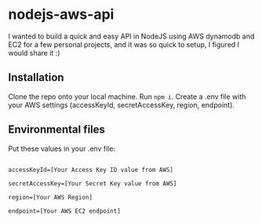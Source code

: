 # nodejs-aws-api

I wanted to build a quick and easy API in NodeJS using AWS dynamodb and EC2 for a few personal projects, and it was so quick to setup, I figured I would share it :)

## Installation

Clone the repo onto your local machine. Run <code>npm i</code>. Create a .env file with your AWS settings (accessKeyId, secretAccessKey, region, endpoint).

## Environmental files

Put these values in your .env file:

<code>
accessKeyId=[Your Access Key ID value from AWS] <br/>
secretAccessKey=[Your Secret Key value from AWS] <br/>
region=[Your AWS Region] <br/>
endpoint=[Your AWS EC2 endpoint]
</code>

